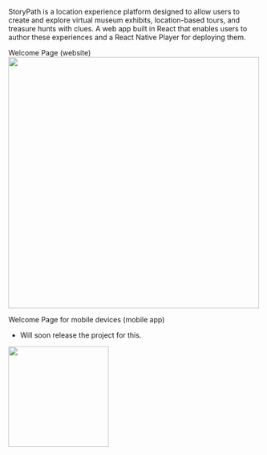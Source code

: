 StoryPath is a location experience platform designed to allow users to create and explore virtual museum exhibits, location-based tours, and treasure hunts with clues. A web app built in React that enables users to author these experiences and a React Native Player for deploying them.

Welcome Page (website)
<img src="https://github.com/user-attachments/assets/ab666344-d12e-4b12-a373-d2abc5c598ea" width="500">


Welcome Page for mobile devices (mobile app)
- Will soon release the project for this.
<img src="https://github.com/user-attachments/assets/972ba658-a7f9-4939-8a22-71d67837a8b0" width="200">



